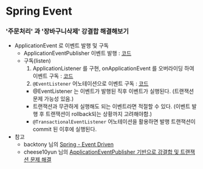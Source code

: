 # Spring Event

### '주문처리' 과 '장바구니삭제' 강결합 해결해보기
- ApplicationEvent 로 이벤트 발행 및 구독
  - ApplicationEventPublisher 이벤트 발행 : [코드](spring-event/src/main/java/com/study/springevent/order/service/OrderService.java)
  - 구독(listen)
    1. ApplicationListener 를 구현, onApplicationEvent 를 오버라이딩 하여 이벤트 구독 : [코드](spring-event/src/main/java/com/study/springevent/cart/domain/DeleteCartWithOrderEventListener.java)
    2. `@EventListener` 어노테이션으로 이벤트 구독 : [코드](spring-event/src/main/java/com/study/springevent/cart/domain/DeleteCartWithOrderEventHandler.java)
      - @EventListener 는 이벤트가 발행된 직후 이벤트가 실행된다. (트랜잭션 문제 가능성 있음.)
      - 트랜잭션과 무관하게 실행해도 되는 이벤트라면 적절할 수 있다. (이벤트 발행 후 트랜잭션이 rollback되는 상황까지 고려해야함.)
      - `@TransactionalEventListener` 어노테이션을 활용하면 발행 트랜잭션이 commit 된 이후에 실행된다.
- 참고
  - backtony 님의 [Spring - Event Driven](https://velog.io/@backtony/Spring-Event-Driven)
  - cheese10yun 님의 [ApplicationEventPublisher 기반으로 강결합 및 트랜잭션 문제 해결](https://cheese10yun.github.io/event-transaction/)
